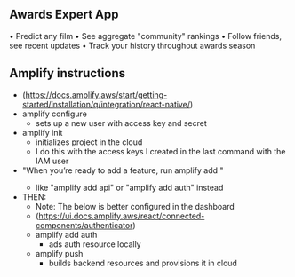 ## Awards Expert App
• Predict any film
• See aggregate "community" rankings
• Follow friends, see recent updates
• Track your history throughout awards season

## Amplify instructions
- (https://docs.amplify.aws/start/getting-started/installation/q/integration/react-native/)
- amplify configure
    - sets up a new user with access key and secret
- amplify init
    - initializes project in the cloud
    - I do this with the access keys I created in the last command with the IAM user
- "When you’re ready to add a feature, run amplify add <category>"
    - like "amplify add api" or "amplify add auth" instead
- THEN:
    - Note: The below is better configured in the dashboard
    - (https://ui.docs.amplify.aws/react/connected-components/authenticator)
    - amplify add auth
        - ads auth resource locally
    - amplify push
        - builds backend resources and provisions it in cloud
